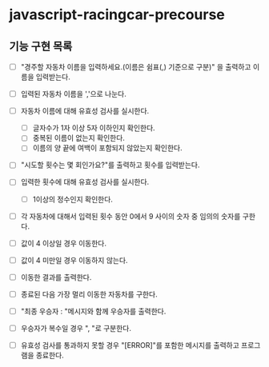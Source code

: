 # javascript-racingcar-precourse

## 기능 구현 목록

- [ ] "경주할 자동차 이름을 입력하세요.(이름은 쉼표(,) 기준으로 구분)" 을 출력하고 이름을 입력받는다.
- [ ] 입력된 자동차 이름을 ','으로 나눈다.
- [ ] 자동차 이름에 대해 유효성 검사를 실시한다.
  - [ ] 글자수가 1자 이상 5자 이하인지 확인한다.
  - [ ] 중복된 이름이 없는지 확인한다.
  - [ ] 이름의 양 끝에 여백이 포함되지 않았는지 확인한다.
- [ ] "시도할 횟수는 몇 회인가요?"를 출력하고 횟수를 입력받는다.
- [ ] 입력한 횟수에 대해 유효성 검사를 실시한다.
  - [ ] 1이상의 정수인지 확인한다.
- [ ] 각 자동차에 대해서 입력된 횟수 동안 0에서 9 사이의 숫자 중 임의의 숫자를 구한다.
- [ ] 값이 4 이상일 경우 이동한다.
- [ ] 값이 4 미만일 경우 이동하지 않는다.
- [ ] 이동한 결과를 출력한다.
- [ ] 종료된 다음 가장 멀리 이동한 자동차를 구한다.
- [ ] "최종 우승자 : "메시지와 함께 우승자를 출력한다.
- [ ] 우승자가 복수일 경우 ", "로 구분한다.

- [ ] 유효성 검사를 통과하지 못할 경우 "[ERROR]"를 포함한 메시지를 출력하고 프로그램을 종료한다.
